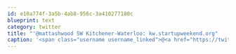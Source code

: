```yaml
---
id: e10a774f-3a5b-4ab8-956c-3a410277180c
blueprint: text
category: twitter
title: "'@mattashwood SW Kitchener-Waterloo: kw.startupweekend.org"
caption: '<span class="username username_linked">@<a href="https://twitter.com/mattashwood" title="Matt Ashwood">mattashwood</a></span> SW Kitchener-Waterloo: <a href="http://kw.startupweekend.org/" title="http://kw.startupweekend.org/" class="link link_untco">kw.startupweekend.org</a>'
---
```

